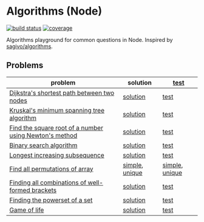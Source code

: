 # Algorithms (Node)

[![build status][build-badge]][build-url]
[![coverage][coverage-badge]][coverage-url]

[build-badge]: https://api.travis-ci.org/arrowrowe/algorithms-node.svg
[build-url]: https://travis-ci.org/arrowrowe/algorithms-node
[coverage-badge]: http://codecov.io/github/arrowrowe/algorithms-node/coverage.svg?branch=master
[coverage-url]: http://codecov.io/github/arrowrowe/algorithms-node?branch=master

Algorithms playground for common questions in Node. Inspired by [sagivo/algorithms](https://github.com/sagivo/algorithms).

## Problems
| problem | solution | [test][build-url] |
|---------|----------|-------------------|
| [Dijkstra's shortest path between two nodes](https://en.wikipedia.org/wiki/Dijkstra%27s_algorithm) | [solution](alg/dijkstra.js) | [test](test/alg/dijkstra-spec.js) |
| [Kruskal's minimum spanning tree algorithm](https://en.wikipedia.org/wiki/Kruskal%27s_algorithm) | [solution](alg/kruskal.js) | [test](test/alg/kruskal-spec.js) |
| [Find the square root of a number using Newton's method](https://en.wikipedia.org/wiki/Newton%27s_method) | [solution](alg/sqrt.js) | [test](test/alg/sqrt-spec.js) |
| [Binary search algorithm](https://en.wikipedia.org/wiki/Binary_search_algorithm) | [solution](alg/binary-search.js) | [test](test/alg/binary-search-spec.js) |
| [Longest increasing subsequence](http://en.wikipedia.org/wiki/Longest_increasing_subsequence) | [solution](alg/longest-increasing-subsequence.js) | [test](test/alg/longest-increasing-subsequence-spec.js) |
| [Find all permutations of array](https://en.wikipedia.org/wiki/Permutation) | [simple](alg/permutation/simple.js), [unique](alg/permutation/unique.js) | [simple](test/alg/permutation/simple-spec.js), [unique](test/alg/permutation/unique-spec.js) |
| [Finding all combinations of well-formed brackets](http://stackoverflow.com/questions/727707/finding-all-combinations-of-well-formed-brackets) | [solution](alg/bracket.js) | [test](test/alg/bracket-spec.js) |
| [Finding the powerset of a set](http://en.wikipedia.org/wiki/Power_set) | [solution](alg/powerset.js) | [test](test/alg/powerset-spec.js) |
| [Game of life](https://en.wikipedia.org/wiki/Conway%27s_Game_of_Life) | [solution](alg/life/evolve.js) | [test](test/alg/life/evolve-spec.js) |
